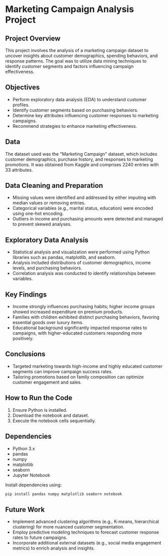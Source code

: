 # Marketing Campaign Analysis Project

## Project Overview

This project involves the analysis of a marketing campaign dataset to uncover insights about customer demographics, spending behaviors, and response patterns. The goal was to utilize data mining techniques to identify customer segments and factors influencing campaign effectiveness.

## Objectives

* Perform exploratory data analysis (EDA) to understand customer profiles.
* Identify customer segments based on purchasing behaviors.
* Determine key attributes influencing customer responses to marketing campaigns.
* Recommend strategies to enhance marketing effectiveness.

## Data

The dataset used was the "Marketing Campaign" dataset, which includes customer demographics, purchase history, and responses to marketing promotions. It was obtained from Kaggle and comprises 2240 entries with 33 attributes.

## Data Cleaning and Preparation

* Missing values were identified and addressed by either imputing with median values or removing entries.
* Categorical variables (e.g., marital status, education) were encoded using one-hot encoding.
* Outliers in income and purchasing amounts were detected and managed to prevent skewed analyses.

## Exploratory Data Analysis

* Statistical analysis and visualization were performed using Python libraries such as pandas, matplotlib, and seaborn.
* Analysis included distributions of customer demographics, income levels, and purchasing behaviors.
* Correlation analysis was conducted to identify relationships between variables.

## Key Findings

* Income strongly influences purchasing habits; higher income groups showed increased expenditure on premium products.
* Families with children exhibited distinct purchasing behaviors, favoring essential goods over luxury items.
* Educational background significantly impacted response rates to campaigns, with higher-educated customers responding more positively.

## Conclusions

* Targeted marketing towards high-income and highly educated customer segments can improve campaign success rates.
* Tailoring promotions based on family composition can optimize customer engagement and sales.

## How to Run the Code

1. Ensure Python is installed.
2. Download the notebook and dataset.
3. Execute the notebook cells sequentially.

## Dependencies

* Python 3.x
* pandas
* numpy
* matplotlib
* seaborn
* Jupyter Notebook

Install dependencies using:

```bash
pip install pandas numpy matplotlib seaborn notebook
```

## Future Work

* Implement advanced clustering algorithms (e.g., K-means, hierarchical clustering) for more nuanced customer segmentation.
* Employ predictive modeling techniques to forecast customer response rates to future campaigns.
* Incorporate additional external datasets (e.g., social media engagement metrics) to enrich analysis and insights.
